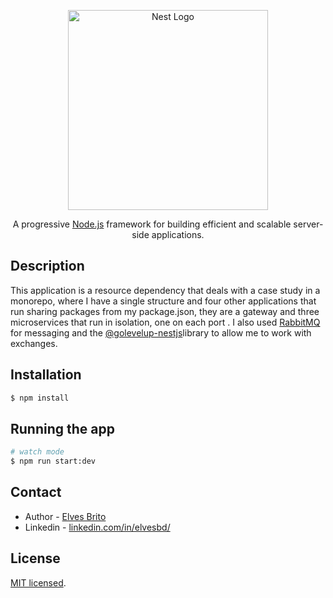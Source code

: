 <p align="center">
  <a href="http://nestjs.com/" target="blank"><img src="https://nestjs.com/img/logo_text.svg" width="320" alt="Nest Logo" /></a>
</p>

[circleci-image]: https://img.shields.io/circleci/build/github/nestjs/nest/master?token=abc123def456
[circleci-url]: https://circleci.com/gh/nestjs/nest

  <p align="center">A progressive <a href="http://nodejs.org" target="_blank">Node.js</a> framework for building efficient and scalable server-side applications.</p>
    <p align="center">

## Description

This application is a resource dependency that deals with a case study in a monorepo, where I have a single structure and four other applications that run sharing packages from my package.json, they are a gateway and three microservices that run in isolation, one on each port . I also used [RabbitMQ](https://www.rabbitmq.com/) for messaging and the [@golevelup-nestjs](https://github.com/golevelup/nestjs)library to allow me to work with exchanges.

## Installation

```bash
$ npm install
```

## Running the app

```bash
# watch mode
$ npm run start:dev
```

## Contact

- Author - [Elves Brito](https://kamilmysliwiec.com)
- Linkedin - [linkedin.com/in/elvesbd/](https://www.linkedin.com/in/elvesbd/)

## License

[MIT licensed](LICENSE).
